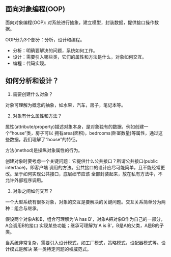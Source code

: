 ## 面向对象编程(OOP)

面向对象编程(OOP): 对系统进行抽象，建立模型，封装数据，提供接口操作数据。

OOP分为3个部分：分析，设计和编程。

* 分析：明确要解决的问题，系统如何工作。
* 设计：需要引入哪些类，它们的属性和方法是什么，对象如何交互。
* 编程：代码实现。

## 如何分析和设计？

1. 需要创建什么对象？

对象可理解为概念的抽象，如水果，汽车，房子，笔记本等。

2. 对象有什么属性和方法？

属性(attribute/property)描述对象本身，是对象独有的数据，例如创建一个“house”类，房子可以
拥有area(面积)，bedrooms(卧室数量)等属性，通过这些数据，我们理解了“house”的特征。

方法(method)是操纵对象属性的行为。

创建对象时要考虑一个关键问题：它提供什么公共接口？所谓公共接口(public interface)，即客户端
调用的方法。公共接口的设计应尽可能简单，且不能经常更改。至于如何实现公共接口，底层细节应该
全部封装起来，放在私有方法中，不允许外部程序调用。

3. 对象之间如何交互？

一个大型系统有很多对象，对象的交互是要解决的关键问题。交互关系简单分为两种：组合与继承。

假设两个对象A和B，组合可理解为'A has B'，对象A把对象B作为自己的一部分，A会调用B的接口
实现某些功能；继承可理解为'A is B'，B是A的父类，A是B的子类。

当系统非常复杂，需要引入设计模式，如工厂模式，策略模式，设配器模式等。设计模式是解决
某一类特定问题的权威范式。